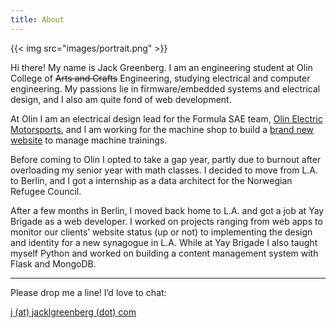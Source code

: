 ```yaml
---
title: About
---
```


{{< img src="images/portrait.png" >}}

Hi there! My name is Jack Greenberg. I am an engineering student at Olin College of ~~Arts and Crafts~~ Engineering, studying electrical and computer engineering. My passions lie in firmware/embedded systems and electrical design, and I also am quite fond of web development.

At Olin I am an electrical design lead for the Formula SAE team, [Olin Electric Motorsports](https://olinelectricmotorsports.com), and I am working for the machine shop to build a [brand new website](/projects/tools-olin-edu) to manage machine trainings.

Before coming to Olin I opted to take a gap year, partly due to burnout after overloading my senior year with math classes. I decided to move from L.A. to Berlin, and I got a internship as a data architect for the Norwegian Refugee Council.

After a few months in Berlin, I moved back home to L.A. and got a job at Yay Brigade as a web developer. I worked on projects ranging from web apps to monitor our clients’ website status (up or not) to implementing the design and identity for a new synagogue in L.A. While at Yay Brigade I also taught myself Python and worked on building a content management system with Flask and MongoDB.

---

Please drop me a line! I’d love to chat:

[j (at) jacklgreenberg (dot) com](mailto:j@jacklgreenberg.com)
